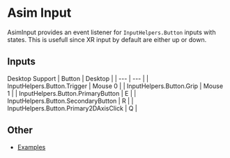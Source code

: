 # Asim Input

AsimInput provides an event listener for `InputHelpers.Button` inputs with states. This is usefull since XR input by default are either up or down.

## Inputs

Desktop Support
| Button                                 | Desktop |
| ---                                    | ---     |
| InputHelpers.Button.Trigger            | Mouse 0 |
| InputHelpers.Button.Grip               | Mouse 1 |
| InputHelpers.Button.PrimaryButton      | E       |
| InputHelpers.Button.SecondaryButton    | R       |
| InputHelpers.Button.Primary2DAxisClick | Q       |

## Other
- [Examples](../Assets/ASIM-VR/Examples/Inputs)